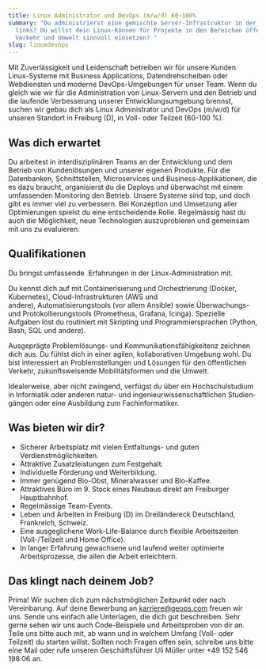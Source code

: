 ```yaml
---
title: Linux Administrator und DevOps (m/w/d) 60-100%
summary: "Du administrierst eine gemischte Server-Infrastruktur in der Cloud mit
  links? Du willst dein Linux-Können für Projekte in den Bereichen öffentlicher
  Verkehr und Umwelt sinnvoll einsetzen? "
slug: linuxdevops
---
```

Mit Zuverlässigkeit und Leidenschaft betreiben wir für unsere Kunden Linux-Systeme mit Business Applications, Datendrehscheiben oder Webdiensten und moderne DevOps-Umgebungen für unser Team. Wenn du gleich wie wir für die Administration von Linux-Servern und den Betrieb und die laufende Verbesserung unserer Entwicklungsumgebung brennst, suchen wir gebau dich als Linux Administrator und DevOps (m/w/d) für unseren Standort in Freiburg (D), in Voll- oder Teilzeit (60-100 %).

## Was dich erwartet

Du arbeitest in interdisziplinären Teams an der Entwicklung und dem Betrieb von Kundenlösungen und unserer eigenen Produkte. Für die Datenbanken, Schnittstellen, Microservices und Business-Applikationen, die es dazu braucht, organisierst du die Deploys und überwachst mit einem umfassenden Monitoring den Betrieb. Unsere Systeme sind top, und doch gibt es immer viel zu verbessern. Bei Konzeption und Umsetzung aller Optimierungen spielst du eine entscheidende Rolle. Regelmässig hast du auch die Möglichkeit, neue Technologien auszuprobieren und gemeinsam mit uns zu evaluieren.

## Qualifikationen

Du bringst umfassende  Erfahrungen in der Linux-Administration mit.

Du kennst dich auf mit Containerisierung und Orchestrierung (Docker, Kubernetes), Cloud-Infrastrukturen (AWS und andere), Automatisierungstools (vor allem Ansible) sowie Überwachungs- und Protokollierungstools (Prometheus, Grafana, Icinga). Spezielle Aufgaben löst du routiniert mit Skripting und Programmiersprachen (Python, Bash, SQL und andere).

Ausgeprägte Problemlösungs- und Kommunikationsfähigkeitenz zeichnen dich aus. Du fühlst dich in einer agilen, kollaborativen Umgebung wohl. Du bist interessiert an Problemstellungen und Lösungen für den öffentlichen Verkehr, zukunftsweisende Mobilitätsformen und die Umwelt.

Idealerweise, aber nicht zwingend, verfügst du über ein Hochschulstudium in Informatik oder anderen natur- und ingenieur­wissen­schaft­lichen Studien­gängen oder eine Ausbildung zum Fachinformatiker. 

## Was bieten wir dir?

* Sicherer Arbeitsplatz mit vielen Entfaltungs- und guten Verdienstmöglichkeiten.
* Attraktive Zusatzleistungen zum Festgehalt.
* Individuelle Förderung und Weiterbildung.
* Immer genügend Bio-Obst, Mineralwasser und Bio-Kaffee.
* Attraktives Büro im 9. Stock eines Neubaus direkt am Freiburger Hauptbahnhof.
* Regelmässige Team-Events.
* Leben und Arbeiten in Freiburg (D) im Dreiländereck Deutschland, Frankreich, Schweiz.
* Eine ausgeglichene Work-Life-Balance durch flexible Arbeitszeiten (Voll-/Teilzeit und Home Office).
* In langer Erfahrung gewachsene und laufend weiter optimierte Arbeitsprozesse, die allen die Arbeit erleichtern.

## Das klingt nach deinem Job?

Prima! Wir suchen dich zum nächstmöglichen Zeitpunkt oder nach Vereinbarung. Auf deine Bewerbung an [karriere@geops.com](mailto:karriere@geops.com) freuen wir uns. Sende uns einfach alle Unterlagen, die dich gut beschreiben. Sehr gerne sehen wir uns auch Code-Beispiele und Arbeitsproben von dir an. Teile uns bitte auch mit, ab wann und in welchem Umfang (Voll- oder Teilzeit) du starten willst. Sollten noch Fragen offen sein, schreibe uns bitte eine Mail oder rufe unseren Geschäftsführer Uli Müller unter +49 152 546 198 06 an.